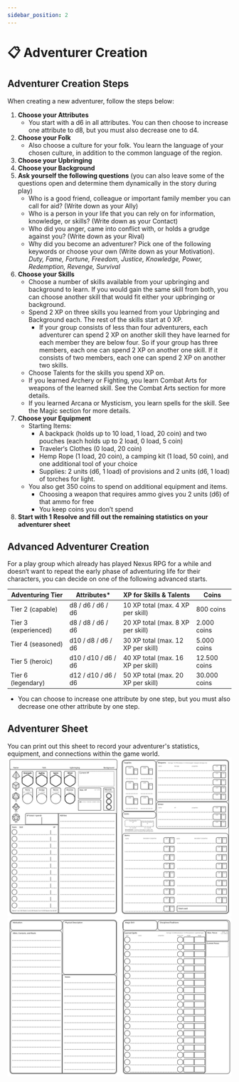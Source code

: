```yaml
---
sidebar_position: 2
---
```


# 📋 Adventurer Creation

## Adventurer Creation Steps

When creating a new adventurer, follow the steps below:

1. **Choose your Attributes**
    - You start with a d6 in all attributes. You can then choose to increase one attribute to d8, but you must also decrease one to d4.
2. **Choose your Folk**
    - Also choose a culture for your folk. You learn the language of your chosen culture, in addition to the common language of the region.
3. **Choose your Upbringing**
4. **Choose your Background**
5. **Ask yourself the following questions** (you can also leave some of the questions open and determine them dynamically in the story during play)
    - Who is a good friend, colleague or important family member you can call for aid? (Write down as your Ally)
    - Who is a person in your life that you can rely on for information, knowledge, or skills? (Write down as your Contact)
    - Who did you anger, came into conflict with, or holds a grudge against you? (Write down as your Rival)
    - Why did you become an adventurer? Pick one of the following keywords or choose your own (Write down as your Motivation).
    *Duty, Fame, Fortune, Freedom, Justice, Knowledge, Power, Redemption, Revenge, Survival*
6. **Choose your Skills**
    - Choose a number of skills available from your upbringing and background to learn. If you would gain the same skill from both, you can choose another skill that would fit either your upbringing or background.
    - Spend 2 XP on three skills you learned from your Upbringing and Background each. The rest of the skills start at 0 XP.
        - If your group consists of less than four adventurers, each adventurer can spend 2 XP on another skill they have learned for each member they are below four.
        So if your group has three members, each one can spend 2 XP on another one skill. If it consists of two members, each one can spend 2 XP on another two skills.
    - Choose Talents for the skills you spend XP on.
    - If you learned Archery or Fighting, you learn Combat Arts for weapons of the learned skill. See the Combat Arts section for more details.
    - If you learned Arcana or Mysticism, you learn spells for the skill. See the Magic section for more details.
7. **Choose your Equipment**
    - Starting Items:
        - A backpack (holds up to 10 load, 1 load, 20 coin) and two pouches (each holds up to 2 load, 0 load, 5 coin)
        - Traveler‘s Clothes (0 load, 20 coin)
        - Hemp Rope (1 load, 20 coin), a camping kit (1 load, 50 coin), and one additional tool of your choice
        - Supplies: 2 units (d6, 1 load) of provisions and 2 units (d6, 1 load) of torches for light.
    - You also get 350 coins to spend on additional equipment and items.
        - Choosing a weapon that requires ammo gives you 2 units (d6) of that ammo for free
        - You keep coins you don’t spend
8. **Start with 1 Resolve and fill out the remaining statistics on your adventurer sheet**

## Advanced Adventurer Creation

For a play group which already has played Nexus RPG for a while and doesn‘t want to repeat the early phase of adventuring life for their characters, you can decide on one of the following advanced starts.

| Adventuring Tier | Attributes* | XP for Skills & Talents | Coins |
| --- | --- | --- | --- |
| Tier 2 (capable) | d8 / d6 / d6 / d6 | 10 XP total (max. 4 XP per skill) | 800 coins |
| Tier 3 (experienced) | d8 / d8 / d6 / d6 | 20 XP total (max. 8 XP per skill) | 2.000 coins |
| Tier 4 (seasoned) | d10 / d8 / d6 / d6 | 30 XP total (max. 12 XP per skill) | 5.000 coins |
| Tier 5 (heroic) | d10 / d10 / d6 / d6 | 40 XP total (max. 16 XP per skill) | 12.500 coins |
| Tier 6 (legendary) | d12 / d10 / d6 / d6 | 50 XP total (max. 20 XP per skill) | 30.000 coins |

* You can choose to increase one attribute by one step, but you must also decrease one other attribute by one step.

## Adventurer Sheet
You can print out this sheet to record your adventurer's statistics, equipment, and connections within the game world.
![](./img/adventurer-sheet-p1.jpg)
![](./img/adventurer-sheet-p2.jpg)
